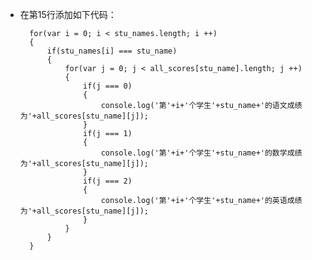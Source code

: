 - 在第15行添加如下代码：

        for(var i = 0; i < stu_names.length; i ++)
        {
            if(stu_names[i] === stu_name)
            {
                for(var j = 0; j < all_scores[stu_name].length; j ++)
                {
                    if(j === 0)
                    {
                        console.log('第'+i+'个学生'+stu_name+'的语文成绩为'+all_scores[stu_name][j]);
                    }
                    if(j === 1)
                    {
                        console.log('第'+i+'个学生'+stu_name+'的数学成绩为'+all_scores[stu_name][j]);
                    }
                    if(j === 2)
                    {
                        console.log('第'+i+'个学生'+stu_name+'的英语成绩为'+all_scores[stu_name][j]);
                    }
                }
            }
        }